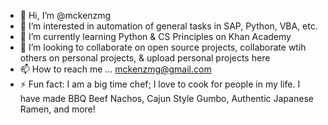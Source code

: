 - 👋 Hi, I’m @mckenzmg
- 👀 I’m interested in automation of general tasks in SAP, Python, VBA, etc. 
- 🌱 I’m currently learning Python & CS Principles on Khan Academy
- 💞️ I’m looking to collaborate on open source projects, collaborate wtih others on personal projects, & upload personal projects here
- 📫 How to reach me ... mckenzmg@gmail.com
- ⚡ Fun fact: I am a big time chef; I love to cook for people in my life. I have made BBQ Beef Nachos, Cajun Style Gumbo, Authentic Japanese Ramen, and more!

<!---
mckenzmg/mckenzmg is a ✨ special ✨ repository because its `README.md` (this file) appears on your GitHub profile.
You can click the Preview link to take a look at your changes.
--->
